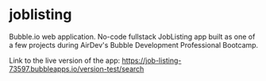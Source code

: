 # joblisting
Bubble.io web application. No-code fullstack JobListing app built as one of a few projects during AirDev's Bubble Development Professional Bootcamp.

Link to the live version of the app:
https://job-listing-73597.bubbleapps.io/version-test/search
